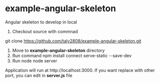 # example-angular-skeleton
Angular skeleton to develop in local

1. Checkout source with commnad

git clone https://github.com/taly2808/example-angular-skeleton.git

1. Move to **example-angular-skeleton** directory
1. Run command
npm install connect serve-static --save-dev
1. Run node
node server

Application will run at http://localhost:3000. If you want replace with other port, you can edit in **server.js** file